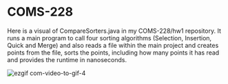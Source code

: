 # COMS-228

Here is a visual of CompareSorters.java in my COMS-228/hw1 repository. It runs a main program to call four sorting algorithms (Selection, Insertion, Quick and Merge) and also reads a file within the main project and creates points from the file, sorts the points, including how many points it has read and provides the runtime in nanoseconds.

![ezgif com-video-to-gif-4](https://github.com/mccnick/COMS-228/assets/91184284/3ef76668-03c0-4715-ab7e-664b561c23fc)
